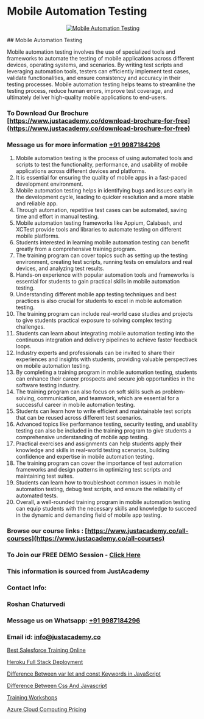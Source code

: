 # Mobile Automation Testing

<p align="center">
  <a href="https://justacademy.co/program-detail/software-testing">
    <img src="https://justacademy.co/storage2/program_images/1704700438.webp" alt="Mobile Automation Testing">
  </a>
</p>
## Mobile Automation Testing

Mobile automation testing involves the use of specialized tools and frameworks to automate the testing of mobile applications across different devices, operating systems, and scenarios. By writing test scripts and leveraging automation tools, testers can efficiently implement test cases, validate functionalities, and ensure consistency and accuracy in their testing processes. Mobile automation testing helps teams to streamline the testing process, reduce human errors, improve test coverage, and ultimately deliver high-quality mobile applications to end-users.
### To Download Our Brochure [https://www.justacademy.co/download-brochure-for-free](https://www.justacademy.co/download-brochure-for-free)
### Message us for more information [+91 9987184296](https://api.whatsapp.com/send?phone=919987184296)
1) Mobile automation testing is the process of using automated tools and scripts to test the functionality, performance, and usability of mobile applications across different devices and platforms.
2) It is essential for ensuring the quality of mobile apps in a fast-paced development environment.
3) Mobile automation testing helps in identifying bugs and issues early in the development cycle, leading to quicker resolution and a more stable and reliable app.
4) Through automation, repetitive test cases can be automated, saving time and effort in manual testing.
5) Mobile automation testing frameworks like Appium, Calabash, and XCTest provide tools and libraries to automate testing on different mobile platforms.
6) Students interested in learning mobile automation testing can benefit greatly from a comprehensive training program.
7) The training program can cover topics such as setting up the testing environment, creating test scripts, running tests on emulators and real devices, and analyzing test results.
8) Hands-on experience with popular automation tools and frameworks is essential for students to gain practical skills in mobile automation testing.
9) Understanding different mobile app testing techniques and best practices is also crucial for students to excel in mobile automation testing.
10) The training program can include real-world case studies and projects to give students practical exposure to solving complex testing challenges.
11) Students can learn about integrating mobile automation testing into the continuous integration and delivery pipelines to achieve faster feedback loops.
12) Industry experts and professionals can be invited to share their experiences and insights with students, providing valuable perspectives on mobile automation testing.
13) By completing a training program in mobile automation testing, students can enhance their career prospects and secure job opportunities in the software testing industry.
14) The training program can also focus on soft skills such as problem-solving, communication, and teamwork, which are essential for a successful career in mobile automation testing.
15) Students can learn how to write efficient and maintainable test scripts that can be reused across different test scenarios.
16) Advanced topics like performance testing, security testing, and usability testing can also be included in the training program to give students a comprehensive understanding of mobile app testing.
17) Practical exercises and assignments can help students apply their knowledge and skills in real-world testing scenarios, building confidence and expertise in mobile automation testing.
18) The training program can cover the importance of test automation frameworks and design patterns in optimizing test scripts and maintaining test suites.
19) Students can learn how to troubleshoot common issues in mobile automation testing, debug test scripts, and ensure the reliability of automated tests.
20) Overall, a well-rounded training program in mobile automation testing can equip students with the necessary skills and knowledge to succeed in the dynamic and demanding field of mobile app testing.

### Browse our course links : [https://www.justacademy.co/all-courses](https://www.justacademy.co/all-courses) 
### To Join our FREE DEMO Session - [Click Here](https://www.justacademy.co/register-for-course-demo)


### This information is sourced from JustAcademy
### Contact Info:
### Roshan Chaturvedi
### Message us on Whatsapp: [+91 9987184296](https://api.whatsapp.com/send?phone=919987184296)
### Email id: [info@justacademy.co](mailto:info@justacademy.co)
                
[Best Salesforce Training Online](https://www.linkedin.com/pulse/best-salesforce-training-online-justacademy-manchester-pr9of?trackingId=1ZueeR%2B2nsMWg3XpA3dIoQ%3D%3D&lipi=urn%3Ali%3Apage%3Ad_flagship3_company_admin%3BRPj7cFFBTbicPRo%2F8FQZQw%3D%3D)

[Heroku Full Stack Deployment](https://www.linkedin.com/pulse/heroku-full-stack-deployment-justacademy-chennai-zklyc/)

[Difference Between var let and const Keywords in JavaScript](https://medium.com/@roneet705/difference-between-var-let-and-const-keywords-in-javascript-ef14afb37fc0)

[Difference Between Css And Javascript](https://medium.com/@surajvaishnav5015/difference-between-css-and-javascript-38ad39d8e2ea)

[Training Workshops](https://justacademyin.github.io/justacademy/training-workshops)

[Azure Cloud Computing Pricing](https://justacademyin.github.io/justacademy/azure-cloud-computing-pricing)

